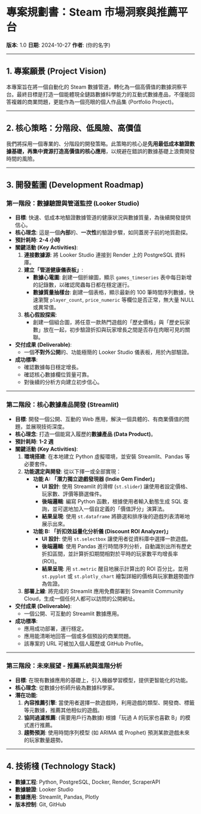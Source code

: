 # 專案規劃書：Steam 市場洞察與推薦平台

**版本**: 1.0
**日期**: 2024-10-27
**作者**: (你的名字)

---

## 1. 專案願景 (Project Vision)

本專案旨在將一個自動化的 Steam 數據管道，轉化為一個高價值的數據洞察平台。最終目標是打造一個能體現全鏈路數據科學能力的互動式數據產品，不僅能回答複雜的商業問題，更能作為一個亮眼的個人作品集 (Portfolio Project)。

---

## 2. 核心策略：分階段、低風險、高價值

我們將採用一個專業的、分階段的開發策略。此策略的核心是**先用最低成本驗證數據基礎，再集中資源打造高價值的核心應用**，以規避在錯誤的數據基礎上浪費開發時間的風險。

---

## 3. 開發藍圖 (Development Roadmap)

### **第一階段：數據驗證與管道監控 (Looker Studio)**

*   **目標**: 快速、低成本地驗證數據管道的健康狀況與數據質量，為後續開發提供信心。
*   **核心理念**: 這是一個**內部**的、**一次性**的驗證步驟，如同蓋房子前的地質勘探。
*   **預計耗時**: **2-4 小時**
*   **關鍵活動 (Key Activities)**:
    1.  **連接數據源**: 將 Looker Studio 連接到 Render 上的 PostgreSQL 資料庫。
    2.  **建立「管道健康儀表板」**:
        *   **數據心電圖**: 創建一個折線圖，顯示 `games_timeseries` 表中每日新增的記錄數，以確認爬蟲每日都在穩定運行。
        *   **數據質量抽樣台**: 創建一個表格，顯示最新的 100 筆時間序列數據，快速瀏覽 `player_count`, `price_numeric` 等欄位是否正常，無大量 NULL 或異常值。
    3.  **核心假設探索**:
        *   創建一個組合圖，將任意一款熱門遊戲的「歷史價格」與「歷史玩家數」放在一起，初步驗證折扣與玩家增長之間是否存在肉眼可見的關聯。
*   **交付成果 (Deliverable)**:
    *   一個**不對外公開**的、功能極簡的 Looker Studio 儀表板，用於內部驗證。
*   **成功標準**:
    *   確認數據每日穩定增長。
    *   確認核心數據欄位質量可靠。
    *   對後續的分析方向建立初步信心。

---

### **第二階段：核心數據產品開發 (Streamlit)**

*   **目標**: 開發一個公開、互動的 Web 應用，解決一個具體的、有商業價值的問題，並展現技術深度。
*   **核心理念**: 打造一個能寫入履歷的**數據產品 (Data Product)**。
*   **預計耗時**: **1-2 週**
*   **關鍵活動 (Key Activities)**:
    1.  **環境搭建**: 在本地建立 Python 虛擬環境，並安裝 Streamlit、Pandas 等必要套件。
    2.  **功能選定與開發**: 從以下擇一或全部實現：
        *   **功能 A: 「潛力獨立遊戲發現器 (Indie Gem Finder)」**
            *   **UI 設計**: 使用 Streamlit 的滑桿 (`st.slider`) 讓使用者設定價格、玩家數、評價等篩選條件。
            *   **後端邏輯**: 編寫 Python 函數，根據使用者輸入動態生成 SQL 查詢，並可選地加入一個自定義的「價值評分」演算法。
            *   **結果呈現**: 使用 `st.dataframe` 將篩選和排序後的遊戲列表清晰地展示出來。
        *   **功能 B: 「折扣效益量化分析儀 (Discount ROI Analyzer)」**
            *   **UI 設計**: 使用 `st.selectbox` 讓使用者從資料庫中選擇一款遊戲。
            *   **後端邏輯**: 使用 Pandas 進行時間序列分析，自動識別出所有歷史折扣區間，並計算折扣期間相對於平時的玩家數平均增長率 (ROI)。
            *   **結果呈現**: 用 `st.metric` 醒目地展示計算出的 ROI 百分比，並用 `st.pyplot` 或 `st.plotly_chart` 繪製詳細的價格與玩家數趨勢圖作為佐證。
    3.  **部署上線**: 將完成的 Streamlit 應用免費部署到 Streamlit Community Cloud，生成一個任何人都可以訪問的公開網址。
*   **交付成果 (Deliverable)**:
    *   一個公開、可互動的 Streamlit 數據應用。
*   **成功標準**:
    *   應用成功部署，運行穩定。
    *   應用能清晰地回答一個或多個預設的商業問題。
    *   該專案的 URL 可被加入個人履歷或 GitHub Profile。

---

### **第三階段：未來展望 - 推薦系統與進階分析**

*   **目標**: 在現有數據應用的基礎上，引入機器學習模型，提供更智能化的功能。
*   **核心理念**: 從數據分析師升級為數據科學家。
*   **潛在功能**:
    1.  **內容推薦引擎**: 當使用者選擇一款遊戲時，利用遊戲的類型、開發商、標籤等元數據，推薦其他相似的遊戲。
    2.  **協同過濾推薦**: (需要用戶行為數據) 根據「玩過 A 的玩家也喜歡 B」的模式進行推薦。
    3.  **趨勢預測**: 使用時間序列模型 (如 ARIMA 或 Prophet) 預測某款遊戲未來的玩家數量趨勢。

---

## 4. 技術棧 (Technology Stack)

*   **數據工程**: Python, PostgreSQL, Docker, Render, ScraperAPI
*   **數據驗證**: Looker Studio
*   **數據應用**: Streamlit, Pandas, Plotly
*   **版本控制**: Git, GitHub